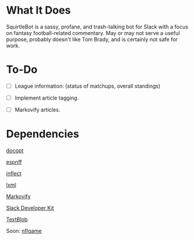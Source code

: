 # What It Does
SquirtleBot is a sassy, profane, and trash-talking bot for Slack with a focus on fantasy football-related commentary. May or may not serve a useful purpose, probably doesn't like Tom Brady, and is certainly not safe for work.

# To-Do
- [ ] League information: (status of matchups, overall standings)

- [ ] Implement article tagging.

- [ ] Markovify articles.

# Dependencies
[docopt](http://docopt.org/)

[espnff](https://github.com/rbarton65/espnff)

[inflect](https://pypi.python.org/pypi/inflect)

[lxml](http://lxml.de/)

[Markovify](https://github.com/jsvine/markovify)

[Slack Developer Kit](https://github.com/slackapi/python-slackclient)

[TextBlob](https://textblob.readthedocs.io/en/dev/)

Soon: [nflgame](https://github.com/BurntSushi/nflgame)
